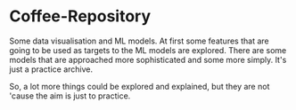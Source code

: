 # Coffee-Repository
Some data visualisation and ML models. At first some features that are going to be used as targets to the ML models are explored.
There are some models that are approached more sophisticated and some more simply. It's just a practice archive.

So, a lot more things could be explored and explained, but they are not 'cause the aim is just to practice.
